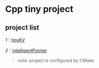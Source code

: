 # Cpp tiny project

## project list

*1*：[tinyKV](tinyKV/README.md)

*2*：[intelligentPointer](intelliPointer/README.md)

> note: project is configured by CMake
